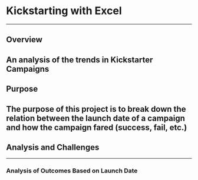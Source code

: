 # Kickstarting with Excel
---
## Overview
An analysis of the trends in Kickstarter Campaigns
---
## Purpose
The purpose of this project is to break down the relation between the launch date of a campaign and how the campaign fared (success, fail, etc.)
---
## Analysis and Challenges
---
### Analysis of Outcomes Based on Launch Date
